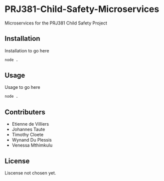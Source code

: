 # PRJ381-Child-Safety-Microservices

Microservices for the PRJ381 Child Safety Project

## Installation

Installation to go here

```bash
node . 
```

## Usage

Usage to go here

```bash
node .
```

## Contributers

- Etienne de Villiers
- Johannes Taute
- Timothy Cloete
- Wynand Du Plessis
- Venessa Mthimkulu

## License

Liscense not chosen yet.